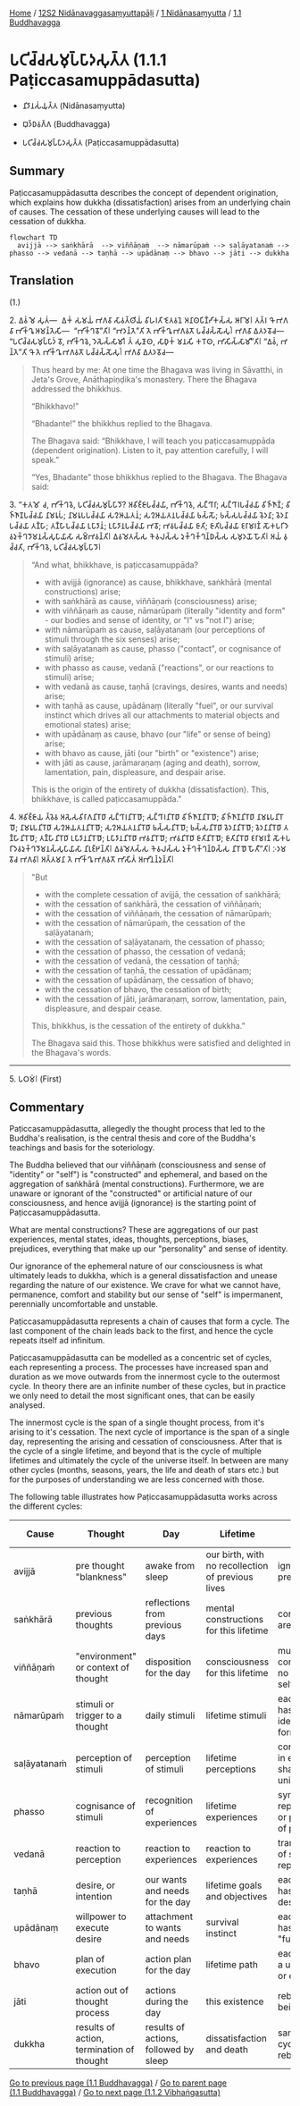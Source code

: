 
[Home](/) / [12S2 Nidānavaggasaṃyuttapāḷi](../../../12S2.md) / [1 Nidānasaṃyutta](../../1.md) / [1.1 Buddhavagga](../1.1.md)

# 𑀧𑀝𑀺𑀘𑁆𑀘𑀲𑀫𑀼𑀧𑁆𑀧𑀸𑀤𑀲𑀼𑀢𑁆𑀢 (1.1.1 Paṭiccasamuppādasutta)

* 𑀦𑀺𑀤𑀸𑀦𑀲𑀁𑀬𑀼𑀢𑁆𑀢 (Nidānasaṃyutta)

* 𑀩𑀼𑀤𑁆𑀥𑀯𑀕𑁆𑀕 (Buddhavagga)

* 𑀧𑀝𑀺𑀘𑁆𑀘𑀲𑀫𑀼𑀧𑁆𑀧𑀸𑀤𑀲𑀼𑀢𑁆𑀢 (Paṭiccasamuppādasutta)

## Summary

Paṭiccasamuppādasutta describes the concept of dependent origination, which explains how dukkha (dissatisfaction) arises from an underlying chain of causes. The cessation of these underlying causes will lead to the cessation of dukkha.

```mermaid
flowchart TD
  avijjā --> saṅkhārā  --> viññāṇaṁ  --> nāmarūpaṁ --> saḷāyatanaṁ --> phasso --> vedanā --> taṇhā --> upādānaṃ --> bhavo --> jāti --> dukkha
```

## Translation

(1.)

2\. 𑀏𑀯𑀁 𑀫𑁂 𑀲𑀼𑀢𑀁—  𑀏𑀓𑀁 𑀲𑀫𑀬𑀁 𑀪𑀕𑀯𑀸 𑀲𑀸𑀯𑀢𑁆𑀣𑀺𑀬𑀁 𑀯𑀺𑀳𑀭𑀢𑀺 𑀚𑁂𑀢𑀯𑀦𑁂 𑀅𑀦𑀸𑀣𑀧𑀺𑀡𑁆𑀟𑀺𑀓𑀲𑁆𑀲 𑀆𑀭𑀸𑀫𑁂𑁇 𑀢𑀢𑁆𑀭 𑀔𑁄 𑀪𑀕𑀯𑀸 𑀪𑀺𑀓𑁆𑀔𑀽 𑀆𑀫𑀦𑁆𑀢𑁂𑀲𑀺—  “𑀪𑀺𑀓𑁆𑀔𑀯𑁄”𑀢𑀺𑁇 “𑀪𑀤𑀦𑁆𑀢𑁂”𑀢𑀺 𑀢𑁂 𑀪𑀺𑀓𑁆𑀔𑀽 𑀪𑀕𑀯𑀢𑁄 𑀧𑀘𑁆𑀘𑀲𑁆𑀲𑁄𑀲𑀼𑀁𑁇 𑀪𑀕𑀯𑀸 𑀏𑀢𑀤𑀯𑁄𑀘—  “𑀧𑀝𑀺𑀘𑁆𑀘𑀲𑀫𑀼𑀧𑁆𑀧𑀸𑀤𑀁 𑀯𑁄, 𑀪𑀺𑀓𑁆𑀔𑀯𑁂, 𑀤𑁂𑀲𑁂𑀲𑁆𑀲𑀸𑀫𑀺𑁇 𑀢𑀁 𑀲𑀼𑀡𑀸𑀣, 𑀲𑀸𑀥𑀼𑀓𑀁 𑀫𑀦𑀲𑀺 𑀓𑀭𑁄𑀣, 𑀪𑀸𑀲𑀺𑀲𑁆𑀲𑀸𑀫𑀻”𑀢𑀺𑁇 “𑀏𑀯𑀁, 𑀪𑀦𑁆𑀢𑁂”𑀢𑀺 𑀔𑁄 𑀢𑁂 𑀪𑀺𑀓𑁆𑀔𑀽 𑀪𑀕𑀯𑀢𑁄 𑀧𑀘𑁆𑀘𑀲𑁆𑀲𑁄𑀲𑀼𑀁𑁇 𑀪𑀕𑀯𑀸 𑀏𑀢𑀤𑀯𑁄𑀘—

>Thus heard by me: At one time the Bhagava was living in Sāvatthi, in Jeta's Grove, Anāthapiṇḍika's monastery. There the Bhagava addressed the bhikkhus.
>
>“Bhikkhavo!”
>
>“Bhadante!” the bhikkhus replied to the Bhagava.
>
>The Bhagava said:  “Bhikkhave, I will teach you paṭiccasamuppāda (dependent origination). Listen to it, pay attention carefully, I will speak.” 
>
>“Yes, Bhadante” those bhikkhus replied to the Bhagava. The Bhagava said:

3\. “𑀓𑀢𑀫𑁄 𑀘, 𑀪𑀺𑀓𑁆𑀔𑀯𑁂, 𑀧𑀝𑀺𑀘𑁆𑀘𑀲𑀫𑀼𑀧𑁆𑀧𑀸𑀤𑁄? 𑀅𑀯𑀺𑀚𑁆𑀚𑀸𑀧𑀘𑁆𑀘𑀬𑀸, 𑀪𑀺𑀓𑁆𑀔𑀯𑁂, 𑀲𑀗𑁆𑀔𑀸𑀭𑀸; 𑀲𑀗𑁆𑀔𑀸𑀭𑀧𑀘𑁆𑀘𑀬𑀸 𑀯𑀺𑀜𑁆𑀜𑀸𑀡𑀁; 𑀯𑀺𑀜𑁆𑀜𑀸𑀡𑀧𑀘𑁆𑀘𑀬𑀸 𑀦𑀸𑀫𑀭𑀽𑀧𑀁; 𑀦𑀸𑀫𑀭𑀽𑀧𑀧𑀘𑁆𑀘𑀬𑀸 𑀲𑀍𑀆𑀬𑀢𑀦𑀁; 𑀲𑀍𑀆𑀬𑀢𑀦𑀧𑀘𑁆𑀘𑀬𑀸 𑀨𑀲𑁆𑀲𑁄; 𑀨𑀲𑁆𑀲𑀧𑀘𑁆𑀘𑀬𑀸 𑀯𑁂𑀤𑀦𑀸; 𑀯𑁂𑀤𑀦𑀸𑀧𑀘𑁆𑀘𑀬𑀸 𑀢𑀡𑁆𑀳𑀸; 𑀢𑀡𑁆𑀳𑀸𑀧𑀘𑁆𑀘𑀬𑀸 𑀉𑀧𑀸𑀤𑀸𑀦𑀁; 𑀉𑀧𑀸𑀤𑀸𑀦𑀧𑀘𑁆𑀘𑀬𑀸 𑀪𑀯𑁄; 𑀪𑀯𑀧𑀘𑁆𑀘𑀬𑀸 𑀚𑀸𑀢𑀺; 𑀚𑀸𑀢𑀺𑀧𑀘𑁆𑀘𑀬𑀸 𑀚𑀭𑀸𑀫𑀭𑀡𑀁 𑀲𑁄𑀓𑀧𑀭𑀺𑀤𑁂𑀯𑀤𑀼𑀓𑁆𑀔𑀤𑁄𑀫𑀦𑀲𑁆𑀲𑀼𑀧𑀸𑀬𑀸𑀲𑀸 𑀲𑀫𑁆𑀪𑀯𑀦𑁆𑀢𑀺𑁇 𑀏𑀯𑀫𑁂𑀢𑀲𑁆𑀲 𑀓𑁂𑀯𑀮𑀲𑁆𑀲 𑀤𑀼𑀓𑁆𑀔𑀓𑁆𑀔𑀦𑁆𑀥𑀲𑁆𑀲 𑀲𑀫𑀼𑀤𑀬𑁄 𑀳𑁄𑀢𑀺𑁇 𑀅𑀬𑀁 𑀯𑀼𑀘𑁆𑀘𑀢𑀺, 𑀪𑀺𑀓𑁆𑀔𑀯𑁂, 𑀧𑀝𑀺𑀘𑁆𑀘𑀲𑀫𑀼𑀧𑁆𑀧𑀸𑀤𑁄𑁇

> “And what, bhikkhave, is paṭiccasamuppāda?
>
> * with avijjā (ignorance) as cause, bhikkhave, saṅkhārā (mental constructions) arise;
> * with saṅkhārā as cause, viññāṇaṁ (consciousness) arise;
> * with viññāṇaṁ as cause, nāmarūpaṁ (literally "identity and form" - our bodies and sense of identity, or "I" vs "not I") arise;
> * with nāmarūpaṁ as cause, saḷāyatanaṁ (our perceptions of stimuli through the six senses) arise;
> * with saḷāyatanaṁ as cause, phasso ("contact", or cognisance of stimuli) arise;
> * with phasso as cause, vedanā ("reactions", or our reactions to stimuli) arise;
> * with vedanā as cause, taṇhā (cravings, desires, wants and needs) arise;
> * with taṇhā as cause, upādānaṃ (literally "fuel", or our survival instinct which drives all our attachments to material objects and emotional states) arise;
> * with upādānaṃ as cause, bhavo (our "life" or sense of being) arise;
> * with bhavo as cause, jāti (our "birth" or "existence") arise;
> * with jāti as cause, jarāmaraṇaṃ (aging and death), sorrow, lamentation, pain, displeasure, and despair arise.
>
> This is the origin of the entirety of dukkha (dissatisfaction). This, bhikkhave, is called paṭiccasamuppāda."

4\. 𑀅𑀯𑀺𑀚𑁆𑀚𑀸𑀬 𑀢𑁆𑀯𑁂𑀯 𑀅𑀲𑁂𑀲𑀯𑀺𑀭𑀸𑀕𑀦𑀺𑀭𑁄𑀥𑀸 𑀲𑀗𑁆𑀔𑀸𑀭𑀦𑀺𑀭𑁄𑀥𑁄; 𑀲𑀗𑁆𑀔𑀸𑀭𑀦𑀺𑀭𑁄𑀥𑀸 𑀯𑀺𑀜𑁆𑀜𑀸𑀡𑀦𑀺𑀭𑁄𑀥𑁄; 𑀯𑀺𑀜𑁆𑀜𑀸𑀡𑀦𑀺𑀭𑁄𑀥𑀸 𑀦𑀸𑀫𑀭𑀽𑀧𑀦𑀺𑀭𑁄𑀥𑁄; 𑀦𑀸𑀫𑀭𑀽𑀧𑀦𑀺𑀭𑁄𑀥𑀸 𑀲𑀍𑀆𑀬𑀢𑀦𑀦𑀺𑀭𑁄𑀥𑁄; 𑀲𑀍𑀆𑀬𑀢𑀦𑀦𑀺𑀭𑁄𑀥𑀸 𑀨𑀲𑁆𑀲𑀦𑀺𑀭𑁄𑀥𑁄; 𑀨𑀲𑁆𑀲𑀦𑀺𑀭𑁄𑀥𑀸 𑀯𑁂𑀤𑀦𑀸𑀦𑀺𑀭𑁄𑀥𑁄; 𑀯𑁂𑀤𑀦𑀸𑀦𑀺𑀭𑁄𑀥𑀸 𑀢𑀡𑁆𑀳𑀸𑀦𑀺𑀭𑁄𑀥𑁄; 𑀢𑀡𑁆𑀳𑀸𑀦𑀺𑀭𑁄𑀥𑀸 𑀉𑀧𑀸𑀤𑀸𑀦𑀦𑀺𑀭𑁄𑀥𑁄; 𑀉𑀧𑀸𑀤𑀸𑀦𑀦𑀺𑀭𑁄𑀥𑀸 𑀪𑀯𑀦𑀺𑀭𑁄𑀥𑁄; 𑀪𑀯𑀦𑀺𑀭𑁄𑀥𑀸 𑀚𑀸𑀢𑀺𑀦𑀺𑀭𑁄𑀥𑁄; 𑀚𑀸𑀢𑀺𑀦𑀺𑀭𑁄𑀥𑀸 𑀚𑀭𑀸𑀫𑀭𑀡𑀁 𑀲𑁄𑀓𑀧𑀭𑀺𑀤𑁂𑀯𑀤𑀼𑀓𑁆𑀔𑀤𑁄𑀫𑀦𑀲𑁆𑀲𑀼𑀧𑀸𑀬𑀸𑀲𑀸 𑀦𑀺𑀭𑀼𑀚𑁆𑀛𑀦𑁆𑀢𑀺𑁇 𑀏𑀯𑀫𑁂𑀢𑀲𑁆𑀲 𑀓𑁂𑀯𑀮𑀲𑁆𑀲 𑀤𑀼𑀓𑁆𑀔𑀓𑁆𑀔𑀦𑁆𑀥𑀲𑁆𑀲 𑀦𑀺𑀭𑁄𑀥𑁄 𑀳𑁄𑀢𑀻”𑀢𑀺𑁇 𑀇𑀤𑀫𑀯𑁄𑀘 𑀪𑀕𑀯𑀸𑁇 𑀅𑀢𑁆𑀢𑀫𑀦𑀸 𑀢𑁂 𑀪𑀺𑀓𑁆𑀔𑀽 𑀪𑀕𑀯𑀢𑁄 𑀪𑀸𑀲𑀺𑀢𑀁 𑀅𑀪𑀺𑀦𑀦𑁆𑀤𑀼𑀦𑁆𑀢𑀺𑁇

>"But
>
> * with the complete cessation of avijjā, the cessation of saṅkhārā;
> * with the cessation of saṅkhārā, the cessation of viññāṇaṁ;
> * with the cessation of viññāṇaṁ, the cessation of nāmarūpaṁ;
> * with the cessation of nāmarūpaṁ, the cessation of the saḷāyatanaṁ;
> * with the cessation of saḷāyatanaṁ, the cessation of phasso;
> * with the cessation of phasso, the cessation of vedanā;
> * with the cessation of vedanā, the cessation of taṇhā;
> * with the cessation of taṇhā, the cessation of upādānaṃ;
> * with the cessation of upādānaṃ, the cessation of bhavo;
> * with the cessation of bhavo, the cessation of birth;
> * with the cessation of jāti, jarāmaraṇaṃ, sorrow, lamentation, pain, displeasure, and despair cease.
>
> This, bhikkhus, is the cessation of the entirety of dukkha.”
>
>The Bhagava said this. Those bhikkhus were satisfied and delighted in the Bhagava's words.

---

5\. 𑀧𑀞𑀫𑀁𑁇 (First)

## Commentary

Paṭiccasamuppādasutta, allegedly the thought process that led to the Buddha's realisation, is the central thesis and core of the Buddha's teachings and basis for the soteriology.

The Buddha believed that our viññāṇaṁ (consciousness and sense of "identity" or "self") is "constructed" and ephemeral, and based on the aggregation of saṅkhārā (mental constructions). Furthermore, we are unaware or ignorant of the "constructed" or artificial nature of our consciousness, and hence avijjā (ignorance) is the starting point of Paṭiccasamuppādasutta.

What are mental constructions? These are aggregations of our past experiences, mental states, ideas, thoughts, perceptions, biases, prejudices, everything that make up our "personality" and sense of identity.

Our ignorance of the ephemeral nature of our consciousness is what ultimately leads to dukkha, which is a general dissatisfaction and unease regarding the nature of our existence. We crave for what we cannot have, permanence, comfort and stability but our sense of "self" is impermanent, perennially uncomfortable and unstable.

Paṭiccasamuppādasutta represents a chain of causes that form a cycle. The last component of the chain leads back to the first, and hence the cycle repeats itself ad infinitum.

Paṭiccasamuppādasutta can be modelled as a concentric set of cycles, each representing a process. The processes have increased span and duration as we move outwards from the innermost cycle to the outermost cycle. In theory there are an infinite number of these cycles, but in practice we only need to detail the most significant ones, that can be easily analysed.

The innermost cycle is the span of a single thought process, from it's arising to it's cessation. The next cycle of importance is the span of a single day, representing the arising and cessation of consciousness. After that is the cycle of a single lifetime, and beyond that is the cycle of multiple lifetimes and ultimately the cycle of the universe itself. In between are many other cycles (months, seasons, years, the life and death of stars etc.) but for the purposes of understanding we are less concerned with those.

The following table illustrates how Paṭiccasamuppādasutta works across the different cycles:

| Cause | Thought | Day | Lifetime | Multiple Lifetimes |
| --- | --- | --- | --- | --- |
| avijjā | pre thought "blankness"| awake from sleep | our birth, with no recollection of previous lives | ignorance of previous lives |
| saṅkhārā | previous thoughts | reflections from previous days | mental constructions for this lifetime | constructions are per life |
| viññāṇaṁ | "environment" or context of thought | disposition for the day | consciousness for this lifetime | multiple consciousness, no permanent self |
| nāmarūpaṁ | stimuli or trigger to a thought | daily stimuli | lifetime stimuli | each lifetime has unique identities and forms |
| saḷāyatanaṁ | perception of stimuli | perception of stimuli | lifetime perceptions | consciousness in each lifetime shaped by unique stimuli |
| phasso | cognisance of stimuli | recognition of experiences | lifetime experiences | symbolic representations or processing of perceptions |
| vedanā | reaction to perception | reaction to experiences| reaction to experiences | transformation of symbolic representations |
| taṇhā | desire, or intention | our wants and needs for the day | lifetime goals and objectives | each lifetime has unique desires |
| upādānaṃ | willpower to execute desire | attachment to wants and needs | survival instinct | each lifetime has it's own "fuel" |
| bhavo | plan of execution | action plan for the day | lifetime path | each lifetime is a unique path or existence |
| jāti | action out of thought process | actions during the day | this existence | rebirth of beings |
| dukkha | results of action, termination of thought | results of actions, followed by sleep | dissatisfaction and death | saṃsāra, or the cycle of rebirths |

[Go to previous page (1.1 Buddhavagga)](../1.1.md) / [Go to parent page (1.1 Buddhavagga)](../1.1.md) / [Go to next page (1.1.2 Vibhaṅgasutta)](1.1.2.md)
